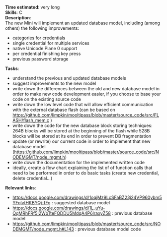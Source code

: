 **Time estimated**: very long  
**Skills**: C  
**Description**:  
The new Mini will implement an updated database model, including (among others) the following improvements:  
- categories for credentials 
- single credential for multiple services 
- native Unicode Plane 0 support 
- per credential finishing key press 
- previous password storage 
  
**Tasks**:  
- understand the previous and updated database models
- suggest improvements to the new model
- write down the differences between the old and new database model in order to make new code development easier, if you choose to base your code on the existing source code
- write down the low level code that will allow efficient communication with the external database flash (can be based on https://github.com/limpkin/mooltipass/blob/master/source_code/src/FLASH/flash_mem.c )
- write down the code for the new database block storing techniques: 264B blocks will be stored at the beginning of the flash while 528B blocks will be stored at its end in order to prevent DB fragmentation
- update (or rewrite) our current code in order to implement that new database model (https://github.com/limpkin/mooltipass/blob/master/source_code/src/NODEMGMT/node_mgmt.h)
- write down the documentation for the implemented written code
- ideally, create a flow chart explaining the list of of function calls that need to be performed in order to do basic tasks (create new credential, delete credential...) 

**Relevant links**:   
- https://docs.google.com/drawings/d/1oqjMz9LcSFaBZ23j24VP960ybm5YFqlvtHKBYQj-fFg : suggested database model
- https://docs.google.com/drawings/d/1L_uYu-QqMRhFRf5I2WbTteFQDDU5MdqA4P6IraxyZ58 : previous database model
- https://github.com/limpkin/mooltipass/blob/master/source_code/src/NODEMGMT/node_mgmt.h#L143 : previous database model code

